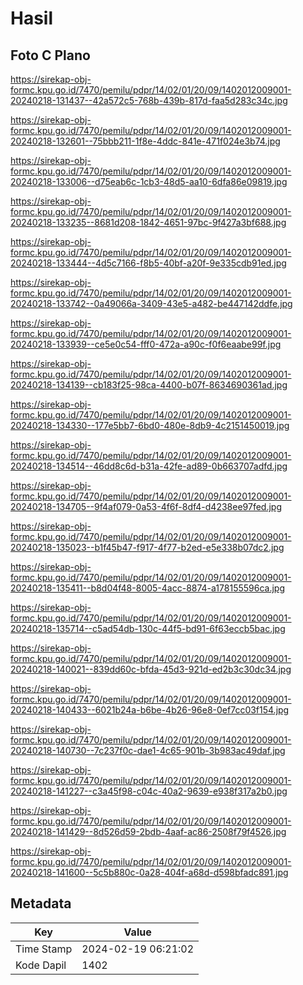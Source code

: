 # Hasil

## Foto C Plano

https://sirekap-obj-formc.kpu.go.id/7470/pemilu/pdpr/14/02/01/20/09/1402012009001-20240218-131437--42a572c5-768b-439b-817d-faa5d283c34c.jpg

https://sirekap-obj-formc.kpu.go.id/7470/pemilu/pdpr/14/02/01/20/09/1402012009001-20240218-132601--75bbb211-1f8e-4ddc-841e-471f024e3b74.jpg

https://sirekap-obj-formc.kpu.go.id/7470/pemilu/pdpr/14/02/01/20/09/1402012009001-20240218-133006--d75eab6c-1cb3-48d5-aa10-6dfa86e09819.jpg

https://sirekap-obj-formc.kpu.go.id/7470/pemilu/pdpr/14/02/01/20/09/1402012009001-20240218-133235--8681d208-1842-4651-97bc-9f427a3bf688.jpg

https://sirekap-obj-formc.kpu.go.id/7470/pemilu/pdpr/14/02/01/20/09/1402012009001-20240218-133444--4d5c7166-f8b5-40bf-a20f-9e335cdb91ed.jpg

https://sirekap-obj-formc.kpu.go.id/7470/pemilu/pdpr/14/02/01/20/09/1402012009001-20240218-133742--0a49066a-3409-43e5-a482-be447142ddfe.jpg

https://sirekap-obj-formc.kpu.go.id/7470/pemilu/pdpr/14/02/01/20/09/1402012009001-20240218-133939--ce5e0c54-fff0-472a-a90c-f0f6eaabe99f.jpg

https://sirekap-obj-formc.kpu.go.id/7470/pemilu/pdpr/14/02/01/20/09/1402012009001-20240218-134139--cb183f25-98ca-4400-b07f-8634690361ad.jpg

https://sirekap-obj-formc.kpu.go.id/7470/pemilu/pdpr/14/02/01/20/09/1402012009001-20240218-134330--177e5bb7-6bd0-480e-8db9-4c2151450019.jpg

https://sirekap-obj-formc.kpu.go.id/7470/pemilu/pdpr/14/02/01/20/09/1402012009001-20240218-134514--46dd8c6d-b31a-42fe-ad89-0b663707adfd.jpg

https://sirekap-obj-formc.kpu.go.id/7470/pemilu/pdpr/14/02/01/20/09/1402012009001-20240218-134705--9f4af079-0a53-4f6f-8df4-d4238ee97fed.jpg

https://sirekap-obj-formc.kpu.go.id/7470/pemilu/pdpr/14/02/01/20/09/1402012009001-20240218-135023--b1f45b47-f917-4f77-b2ed-e5e338b07dc2.jpg

https://sirekap-obj-formc.kpu.go.id/7470/pemilu/pdpr/14/02/01/20/09/1402012009001-20240218-135411--b8d04f48-8005-4acc-8874-a178155596ca.jpg

https://sirekap-obj-formc.kpu.go.id/7470/pemilu/pdpr/14/02/01/20/09/1402012009001-20240218-135714--c5ad54db-130c-44f5-bd91-6f63eccb5bac.jpg

https://sirekap-obj-formc.kpu.go.id/7470/pemilu/pdpr/14/02/01/20/09/1402012009001-20240218-140021--839dd60c-bfda-45d3-921d-ed2b3c30dc34.jpg

https://sirekap-obj-formc.kpu.go.id/7470/pemilu/pdpr/14/02/01/20/09/1402012009001-20240218-140433--6021b24a-b6be-4b26-96e8-0ef7cc03f154.jpg

https://sirekap-obj-formc.kpu.go.id/7470/pemilu/pdpr/14/02/01/20/09/1402012009001-20240218-140730--7c237f0c-dae1-4c65-901b-3b983ac49daf.jpg

https://sirekap-obj-formc.kpu.go.id/7470/pemilu/pdpr/14/02/01/20/09/1402012009001-20240218-141227--c3a45f98-c04c-40a2-9639-e938f317a2b0.jpg

https://sirekap-obj-formc.kpu.go.id/7470/pemilu/pdpr/14/02/01/20/09/1402012009001-20240218-141429--8d526d59-2bdb-4aaf-ac86-2508f79f4526.jpg

https://sirekap-obj-formc.kpu.go.id/7470/pemilu/pdpr/14/02/01/20/09/1402012009001-20240218-141600--5c5b880c-0a28-404f-a68d-d598bfadc891.jpg


## Metadata

| Key        | Value               |
| ---------- | ------------------- |
| Time Stamp | 2024-02-19 06:21:02 |
| Kode Dapil | 1402                |



